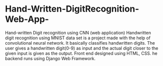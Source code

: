 # Hand-Written-DigitRecognition-Web-App-
Hand-written Digit recognition using CNN  (web application)
Handwritten digit recognition using MNIST data set is a project made with the help of convolutional neural network. It basically classifies handwritten digits.
The user gives a handwritten digit(0-9) as input  and the actual digit closer to the given input is given as the output.
Front end designed using HTML, CSS.
he backend runs using Django Web Framework.
